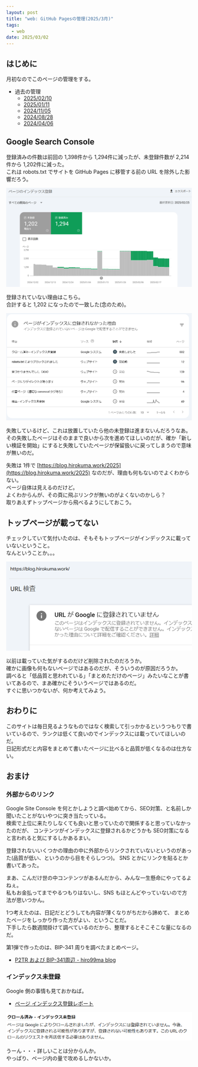```yaml
---
layout: post
title: "web: GitHub Pagesの管理(2025/3月)"
tags:
  - web
date: 2025/03/02
---
```


## はじめに

月初なのでこのページの管理をする。

* 過去の管理
  * [2025/02/10](/2025/02/20250210-web.html)
  * [2025/01/11](/2025/01/20250111-web.html)
  * [2024/11/05](/2024/11/20241105-web.html)
  * [2024/08/28](/2024/08/20240828-ghp.html)
  * [2024/04/06](/2024/04/20240406-githubio.html)

## Google Search Console

登録済みの件数は前回の 1,398件から 1,294件に減ったが、未登録件数が 2,214件から 1,202件に減った。  
これは robots.txt でサイトを GitHub Pages に移管する前の URL を除外した影響だろう。  

![image](images/20250302a-2.png)

登録されていない理由はこちら。  
合計すると 1,202 になったので一致した(念のため)。

![image](images/20250302a-3.png)

失敗しているけど、これは放置していたら他の未登録は進まないんだろうなあ。  
その失敗したページはそのままで良いから次を進めてほしいのだが、確か「新しい検証を開始」にすると失敗していたページが保留扱いに戻ってしまうので意味が無いのだ。

失敗は 1件で [https://blog.hirokuma.work/2025](https://blog.hirokuma.work/2025) なのだが、理由も何もないのでよくわからない。  
ページ自体は見えるのだけど。  
よくわからんが、その頁に飛ぶリンクが無いのがよくないのかしら？  
取りあえずトップページから飛べるようにしておこう。

## トップページが載ってない

チェックしていて気付いたのは、そもそもトップページがインデックスに載っていないということ。  
なんということか。。。

![image](images/20250302a-1.png)

以前は載っていた気がするのだけど削除されたのだろうか。  
確かに画像も何もないページではあるのだが、そういうのが原因だろうか。  
調べると「低品質と思われている」「まとめただけのページ」みたいなことが書いてあるので、まあ確かにそういうページではあるのだ。  
すぐに思いつかないが、何か考えてみよう。

## おわりに

このサイトは毎日見るようなものではなく検索して引っかかるというつもりで書いているので、ランクは低くて良いのでインデックスには載っていてほしいのだ。  
日記形式だと内容をまとめて書いたページに比べると品質が低くなるのは仕方ない。

## おまけ

### 外部からのリンク

Google Site Console を何とかしようと調べ始めてから、SEO対策、と名前しか聞いたことがないやつに突き当たっている。  
検索で上位に来たりしなくても良いと思っていたので関係すると思っていなかったのだが、
コンテンツがインデックスに登録されるかどうかも SEO対策になると言われると気にするしかあるまい。

登録されないいくつかの理由の中に外部からリンクされていないというのがあった(品質が低い、というのから目をそらしつつ)。
SNS とかにリンクを貼るとか書いてあった。

まあ、こんだけ世の中コンテンツがあるんだから、みんな一生懸命にやってるよねぇ。  
私もお金払ってまでやるつもりはないし、SNS もほとんどやっていないので方法が思いつかん。

1つ考えたのは、日記だとどうしても内容が薄くなりがちだから諦めて、
まとめたページをしっかり作った方がよい、ということだ。  
下手したら数週間掛けて調べているのだから、整理するとそこそこな量になるのだ。

第1弾で作ったのは、BIP-341 周りを調べたまとめページ。

* [P2TR および BIP-341周辺 - hiro99ma blog](https://blog.hirokuma.work/bitcoin/02_bip/p2tr.html)

### インデックス未登録

Google 側の事情も見ておかねば。

* [ページ インデックス登録レポート](https://support.google.com/webmasters/answer/7440203?hl=ja#)

![image](images/20250302a-4.png)

うーん・・・詳しいことは分からんか。  
やっぱり、ページ内の量で攻めるしかないか。
